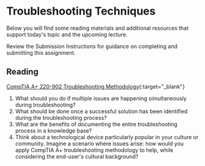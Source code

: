 # Troubleshooting Techniques

Below you will find some reading materials and additional resources that support today's topic and the upcoming lecture.

Review the Submission Instructions for guidance on completing and submitting this assignment.

## Reading

[CompTIA A+ 220-902 Troubleshooting Methodology](https://www.professormesser.com/free-a-plus-training/220-902/how-to-troubleshoot/){:target="_blank"}

1. What should you do if multiple issues are happening simultaneously during troubleshooting?
1. What should be done once a successful solution has been identified during the troubleshooting process?
1. What are the benefits of documenting the entire troubleshooting process in a knowledge base?
1. Think about a technological device particularly popular in your culture or community. Imagine a scenario where issues arise: how would you apply CompTIA A+ troubleshooting methodology to help, while considering the end-user's cultural background?
